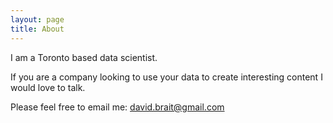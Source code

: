 ```yaml
---
layout: page
title: About
---
```


I am a Toronto based data scientist.  

If you are a company looking to use your data to create interesting content I would love to talk.

Please feel free to email me: david.brait@gmail.com 

